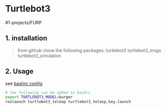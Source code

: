 # Turtlebot3
#1-projects/FURP 

## 1. installation
> from github clone the following packages:
turtlebot3
turtlebot3_msgs
turtlebot3_simulation

## 2. Usage
see [bashrc config](bashrc%20config.md)
```bash
# the following can be added to bashrc
export TURTLEBOT3_MODEL=burger
roslaunch turtlebot3_teleop turtlebot3_teleop_key.launch
```
